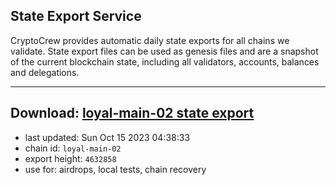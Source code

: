 ## State Export Service
CryptoCrew provides automatic daily state exports for all chains we validate. State export files can be used as genesis files and are a snapshot of the current blockchain state, including all validators, accounts, balances and delegations.

---
**Download: [loyal-main-02 state export](https://dl.ccvalidators.com/SERVICE/loyal/loyal-main-02_export_4632858.json)**
---

- last updated: Sun Oct 15 2023 04:38:33
- chain id: `loyal-main-02`
- export height: `4632858`
- use for: airdrops, local tests, chain recovery
